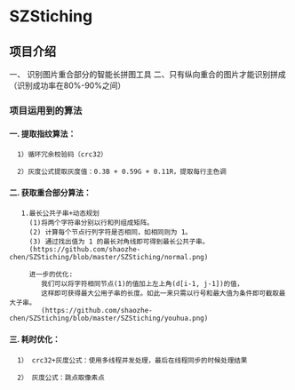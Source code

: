 # SZStiching

## 项目介绍
一、 识别图片重合部分的智能长拼图工具
二、只有纵向重合的图片才能识别拼成（识别成功率在80%-90%之间）

### 项目运用到的算法

####   一. 提取指纹算法：
   
      1）循环冗余校验码（crc32）
      
      2）灰度公式提取灰度值：0.3B + 0.59G + 0.11R，提取每行主色调
      
####   二. 获取重合部分算法：
   
       1.最长公共子串+动态规划
         (1)将两个字符串分别以行和列组成矩阵。
         (2) 计算每个节点行列字符是否相同，如相同则为 1。
         (3) 通过找出值为 1 的最长对角线即可得到最长公共子串。
         (https://github.com/shaozhe-chen/SZStiching/blob/master/SZStiching/normal.png)
         
         进一步的优化:
            我们可以将字符相同节点(1)的值加上左上角(d[i-1, j-1])的值，
            这样即可获得最大公用子串的长度。如此一来只需以行号和最大值为条件即可截取最大子串。
            (https://github.com/shaozhe-chen/SZStiching/blob/master/SZStiching/youhua.png)
####   三. 耗时优化：
   
      1） crc32+灰度公式：使用多线程并发处理，最后在线程同步的时候处理结果
      
      2） 灰度公式：跳点取像素点
      
